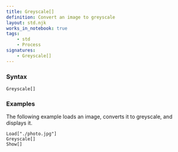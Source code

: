 ```yaml
---
title: Greyscale[]
definition: Convert an image to greyscale
layout: std.njk
works_in_notebook: true
tags:
    - std
    - Process
signatures:
    - Greyscale[]
---
```


### Syntax

```
Greyscale[]
```

### Examples

The following example loads an image, converts it to greyscale, and displays it.

```
Load["./photo.jpg"]
Greyscale[]
Show[]
```
